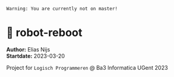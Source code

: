 `Warning: You are currently not on master!`

# 🤖 robot-reboot

**Author:**       Elias Nijs  \
**Startdate:**    2023-03-20

Project for `Logisch Programmeren` @ Ba3 Informatica UGent 2023
